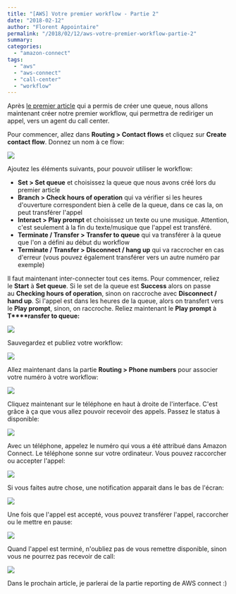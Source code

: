 ```yaml
---
title: "[AWS] Votre premier workflow - Partie 2"
date: "2018-02-12"
author: "Florent Appointaire"
permalink: "/2018/02/12/aws-votre-premier-workflow-partie-2"
summary:
categories: 
  - "amazon-connect"
tags: 
  - "aws"
  - "aws-connect"
  - "call-center"
  - "workflow"
---
```

Après [le premier article](https://cloudyjourney.fr/2018/01/30/aws-votre-premier-workflow-partie-1/) qui a permis de créer une queue, nous allons maintenant créer notre premier workflow, qui permettra de rediriger un appel, vers un agent du call center.

Pour commencer, allez dans **Routing > Contact flows** et cliquez sur **Create contact flow**. Donnez un nom à ce flow:

[![](https://cloudyjourney.fr/wp-content/uploads/2018/02/AWSConnectFlow01.png)](https://cloudyjourney.fr/wp-content/uploads/2018/02/AWSConnectFlow01.png)

Ajoutez les éléments suivants, pour pouvoir utiliser le workflow:

- **Set > Set queue** et choisissez la queue que nous avons créé lors du premier article
- **Branch > Check hours of operation** qui va vérifier si les heures d'ouverture correspondent bien à celle de la queue, dans ce cas la, on peut transférer l'appel
- **Interact > Play prompt** et choisissez un texte ou une musique. Attention, c'est seulement à la fin du texte/musique que l'appel est transféré.
- **Terminate / Transfer > Transfer to queue** qui va transférer à la queue que l'on a défini au début du workflow
- **Terminate / Transfer > Disconnect / hang up** qui va raccrocher en cas d'erreur (vous pouvez également transférer vers un autre numéro par exemple)

Il faut maintenant inter-connecter tout ces items. Pour commencer, reliez le **Start** à **Set queue**. Si le set de la queue est **Success** alors on passe au **Checking hours of operation**, sinon on raccroche avec **Disconnect / hand up**. Si l'appel est dans les heures de la queue, alors on transfert vers le **Play prompt**, sinon, on raccroche. Reliez maintenant le **Play prompt** à **T****ransfer to queue:**

[![](https://cloudyjourney.fr/wp-content/uploads/2018/02/AWSConnectFlow02-2.png)](https://cloudyjourney.fr/wp-content/uploads/2018/02/AWSConnectFlow02-2.png)

Sauvegardez et publiez votre workflow:

[![](https://cloudyjourney.fr/wp-content/uploads/2018/02/AWSConnectFlow03.png)](https://cloudyjourney.fr/wp-content/uploads/2018/02/AWSConnectFlow03.png)

Allez maintenant dans la partie **Routing > Phone numbers** pour associer votre numéro à votre workflow:

[![](https://cloudyjourney.fr/wp-content/uploads/2018/02/AWSConnectFlow04.png)](https://cloudyjourney.fr/wp-content/uploads/2018/02/AWSConnectFlow04.png)

Cliquez maintenant sur le téléphone en haut à droite de l'interface. C'est grâce à ça que vous allez pouvoir recevoir des appels. Passez le status à disponible:

[![](https://cloudyjourney.fr/wp-content/uploads/2018/02/AWSConnectFlow05-1.png)](https://cloudyjourney.fr/wp-content/uploads/2018/02/AWSConnectFlow05-1.png)

Avec un téléphone, appelez le numéro qui vous a été attribué dans Amazon Connect. Le téléphone sonne sur votre ordinateur. Vous pouvez raccorcher ou accepter l'appel:

[![](https://cloudyjourney.fr/wp-content/uploads/2018/02/AWSConnectFlow06.png)](https://cloudyjourney.fr/wp-content/uploads/2018/02/AWSConnectFlow06.png)

Si vous faites autre chose, une notification apparait dans le bas de l'écran:

[![](https://cloudyjourney.fr/wp-content/uploads/2018/02/AWSConnectFlow07.png)](https://cloudyjourney.fr/wp-content/uploads/2018/02/AWSConnectFlow07.png)

Une fois que l'appel est accepté, vous pouvez transférer l'appel, raccorcher ou le mettre en pause:

[![](https://cloudyjourney.fr/wp-content/uploads/2018/02/AWSConnectFlow08.png)](https://cloudyjourney.fr/wp-content/uploads/2018/02/AWSConnectFlow08.png)

Quand l'appel est terminé, n'oubliez pas de vous remettre disponible, sinon vous ne pourrez pas recevoir de call:

[![](https://cloudyjourney.fr/wp-content/uploads/2018/02/AWSConnectFlow09.png)](https://cloudyjourney.fr/wp-content/uploads/2018/02/AWSConnectFlow09.png)

Dans le prochain article, je parlerai de la partie reporting de AWS connect :)
